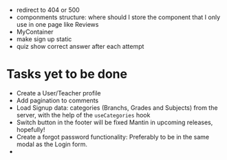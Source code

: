 - redirect to 404 or 500
- componments structure: where should I store the component that I only use in
  one page like Reviews
- MyContainer
- make sign up static
- quiz show correct answer after each attempt

# Tasks yet to be done

- Create a User/Teacher profile
- Add pagination to comments
- Load Signup data: categories (Branchs, Grades and Subjects) from the server,
  with the help of the `useCategories` hook
- Switch button in the footer will be fixed Mantin in upcoming releases,
  hopefully!
- Create a forgot password functionality: Preferably to be in the same modal as
  the Login form.
-
